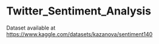 # Twitter_Sentiment_Analysis
Dataset available at https://www.kaggle.com/datasets/kazanova/sentiment140
